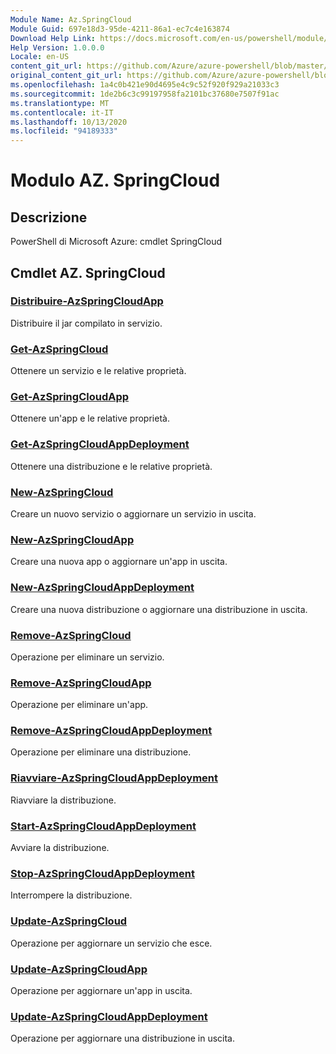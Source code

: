 ```yaml
---
Module Name: Az.SpringCloud
Module Guid: 697e18d3-95de-4211-86a1-ec7c4e163874
Download Help Link: https://docs.microsoft.com/en-us/powershell/module/az.springcloud
Help Version: 1.0.0.0
Locale: en-US
content_git_url: https://github.com/Azure/azure-powershell/blob/master/src/SpringCloud/help/Az.SpringCloud.md
original_content_git_url: https://github.com/Azure/azure-powershell/blob/master/src/SpringCloud/help/Az.SpringCloud.md
ms.openlocfilehash: 1a4c0b421e90d4695e4c9c52f920f929a21033c3
ms.sourcegitcommit: 1de2b6c3c99197958fa2101bc37680e7507f91ac
ms.translationtype: MT
ms.contentlocale: it-IT
ms.lasthandoff: 10/13/2020
ms.locfileid: "94189333"
---
```

# Modulo AZ. SpringCloud
## Descrizione
PowerShell di Microsoft Azure: cmdlet SpringCloud

## Cmdlet AZ. SpringCloud
### [Distribuire-AzSpringCloudApp](Deploy-AzSpringCloudApp.md)
Distribuire il jar compilato in servizio.

### [Get-AzSpringCloud](Get-AzSpringCloud.md)
Ottenere un servizio e le relative proprietà.

### [Get-AzSpringCloudApp](Get-AzSpringCloudApp.md)
Ottenere un'app e le relative proprietà.

### [Get-AzSpringCloudAppDeployment](Get-AzSpringCloudAppDeployment.md)
Ottenere una distribuzione e le relative proprietà.

### [New-AzSpringCloud](New-AzSpringCloud.md)
Creare un nuovo servizio o aggiornare un servizio in uscita.

### [New-AzSpringCloudApp](New-AzSpringCloudApp.md)
Creare una nuova app o aggiornare un'app in uscita.

### [New-AzSpringCloudAppDeployment](New-AzSpringCloudAppDeployment.md)
Creare una nuova distribuzione o aggiornare una distribuzione in uscita.

### [Remove-AzSpringCloud](Remove-AzSpringCloud.md)
Operazione per eliminare un servizio.

### [Remove-AzSpringCloudApp](Remove-AzSpringCloudApp.md)
Operazione per eliminare un'app.

### [Remove-AzSpringCloudAppDeployment](Remove-AzSpringCloudAppDeployment.md)
Operazione per eliminare una distribuzione.

### [Riavviare-AzSpringCloudAppDeployment](Restart-AzSpringCloudAppDeployment.md)
Riavviare la distribuzione.

### [Start-AzSpringCloudAppDeployment](Start-AzSpringCloudAppDeployment.md)
Avviare la distribuzione.

### [Stop-AzSpringCloudAppDeployment](Stop-AzSpringCloudAppDeployment.md)
Interrompere la distribuzione.

### [Update-AzSpringCloud](Update-AzSpringCloud.md)
Operazione per aggiornare un servizio che esce.

### [Update-AzSpringCloudApp](Update-AzSpringCloudApp.md)
Operazione per aggiornare un'app in uscita.

### [Update-AzSpringCloudAppDeployment](Update-AzSpringCloudAppDeployment.md)
Operazione per aggiornare una distribuzione in uscita.

